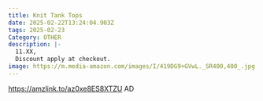 ```yaml
---
title: Knit Tank Tops
date: 2025-02-22T13:24:04.903Z
tags: 2025-02-23
Category: OTHER
description: |-
  11.XX, 
  Discount apply at checkout.
image: https://m.media-amazon.com/images/I/419DG9+GVwL._SR400,400_.jpg
---
```

https://amzlink.to/az0xe8ES8XTZU   AD